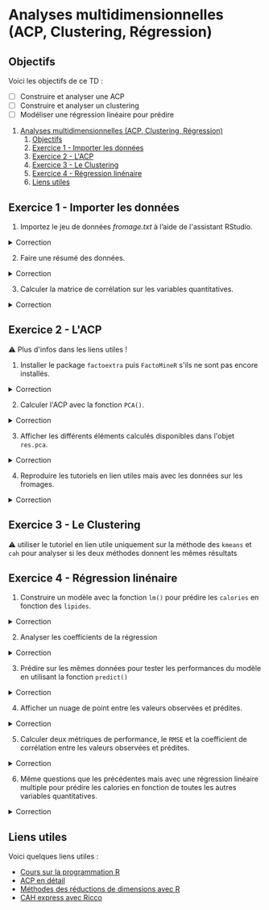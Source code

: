 # Analyses multidimensionnelles (ACP, Clustering, Régression)

## Objectifs
Voici les objectifs de ce TD :
- [ ] Construire et analyser une ACP
- [ ] Construire et analyser un clustering
- [ ] Modéliser une régression linéaire pour prédire

1. [Analyses multidimensionnelles (ACP, Clustering, Régression)](#analyses-multidimensionnelles-acp-clustering-régression)
   1. [Objectifs](#objectifs)
   2. [Exercice 1 - Importer les données](#exercice-1---importer-les-données)
   3. [Exercice 2 - L'ACP](#exercice-2---lacp)
   4. [Exercice 3 - Le Clustering](#exercice-3---le-clustering)
   5. [Exercice 4 - Régression linénaire](#exercice-4---régression-linénaire)
   6. [Liens utiles](#liens-utiles)


## Exercice 1 - Importer les données

1. Importez le jeu de données *fromage.txt* à l’aide de l'assistant RStudio.
<details>
<summary>Correction</summary>

```r
fromage <- read.delim("fromage.txt")
View(fromage)
```
</details>


2. Faire une résumé des données.
<details>
<summary>Correction</summary>

```r
summary(fromage)
```
</details>

3. Calculer la matrice de corrélation sur les variables quantitatives.
<details>
<summary>Correction</summary>

```r
ls_quantiColonne <- colnames(fromage)[-1]
cor(fromage[    , ls_quantiColonne   ])
```
</details>

## Exercice 2 - L'ACP

:warning: Plus d'infos dans les liens utiles !

1. Installer le package `factoextra` puis `FactoMineR` s'ils ne sont pas encore installés.
<details>
<summary>Correction</summary>

```r
# Liste des packages à installer
packages <- c("factoextra", "FactoMineR")

# Vérifier et installer chaque package
for (pkg in packages) {
  if (!requireNamespace(pkg, quietly = TRUE)) {
    install.packages(pkg)
  }
}

library(factoextra)
library(FactoMineR)
```
</details>

2. Calculer l'ACP avec la fonction `PCA()`.
<details>
<summary>Correction</summary>

```r
res.pca <- PCA(fromage[  , ls_quantiColonne  ], scale.unit = TRUE, ncp = 9, graph = TRUE)
```
</details>

3. Afficher les différents éléments calculés disponibles dans l'objet `res.pca`.
<details>
<summary>Correction</summary>

```r
attributes(res.pca)
```
</details>

4. Reproduire les tutoriels en lien utiles mais avec les données sur les fromages.

<details>
<summary>Correction</summary>

```r
fromage = read.csv("fromage.txt", sep = "", row.names = 1)

res.pca <- PCA(fromage, 
               scale.unit = TRUE, ncp = 9, graph = TRUE)

View(res.pca$ind$coord)
fviz_eig(res.pca, addlabels = TRUE, ylim = c(0, 100))

fviz_pca_ind(res.pca, col.ind = "cos2", 
             gradient.cols = c("#00AFBB", "#E7B800", "#FC4E07"),
             repel = TRUE )

fviz_pca_var(res.pca, col.var = "contrib",
             gradient.cols = c("#00AFBB", "#E7B800", "#FC4E07") )

cor(fromage$magnesium, res.pca$ind$coord[ , 1])
```
</details>



## Exercice 3 - Le Clustering

:warning: utiliser le tutoriel en lien utile uniquement sur la méthode des `kmeans` et `cah` pour analyser si les deux méthodes donnent les mêmes résultats

## Exercice 4 - Régression linénaire

1. Construire un modèle avec la fonction `lm()` pour prédire les `calories` en fonction des `lipides`.
<details>
<summary>Correction</summary>

```r
model_simple <- lm(calories ~ lipides, data = fromage)
```
</details>

2. Analyser les coefficients de la régression
<details>
<summary>Correction</summary>

```r
attributes(model_simple)
model_simple$coefficients
```
</details>

3. Prédire sur les mêmes données pour tester les performances du modèle en utilisant la fonction `predict()`
<details>
<summary>Correction</summary>

```r
pred <- predict(object = model_simple, newdata = fromage)
```
</details>

4. Afficher un nuage de point entre les valeurs observées et prédites.
<details>
<summary>Correction</summary>

```r
plot(x = fromage$calories, y = pred)
```
</details>

5. Calculer deux métriques de performance, le `RMSE` et la coefficient de corrélation entre les valeurs observées et prédites.
<details>
<summary>Correction</summary>

```r
SE <- (fromage$calories - pred)^2
MSE <- mean(SE)
RMSE <- sqrt(MSE)
RMSE
cor(x = fromage$calories, y = pred)
```
</details>

6. Même questions que les précédentes mais avec une régression linéaire multiple pour prédire les calories en fonction de toutes les autres variables quantitatives.
<details>
<summary>Correction</summary>

```r
model_simple <- lm(calories ~ ., data = fromage)
attributes(model_simple)
model_simple$coefficients
pred <- predict(object = model_simple, newdata = fromage)

plot(x = fromage$calories, y = pred)
SE <- (fromage$calories - pred)^2
MSE <- mean(SE)
RMSE <- sqrt(MSE)
cor(x = fromage$calories, y = pred)
```
</details>


## Liens utiles

Voici quelques liens utiles :

- [Cours sur la programmation R](https://asardell.github.io/programmation-r/)
- [ACP en détail](http://www.sthda.com/english/articles/31-principal-component-methods-in-r-practical-guide/112-pca-principal-component-analysis-essentials/)
- [Méthodes des réductions de dimensions avec R](https://www.r-bloggers.com/2017/02/factoextra-r-package-easy-multivariate-data-analyses-and-elegant-visualization/)
- [CAH express avec Ricco](https://eric.univ-lyon2.fr/ricco/cours/didacticiels/R/cah_kmeans_avec_r.pdf)




